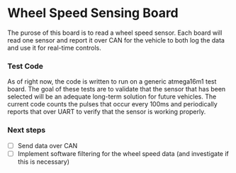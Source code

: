 # Wheel Speed Sensing Board

The purose of this board is to read a wheel speed sensor. Each board will read one sensor and report it over CAN for the vehicle to both log the data and use it for real-time controls.

### Test Code

As of right now, the code is written to run on a generic atmega16m1 test board. The goal of these tests are to validate that the sensor that has been selected will be an adequate long-term solution for future vehicles. The current code counts the pulses that occur every 100ms and periodically reports that over UART to verify that the sensor is working properly.

### Next steps

- [ ] Send data over CAN
- [ ] Implement software filtering for the wheel speed data (and investigate if this is necessary)
